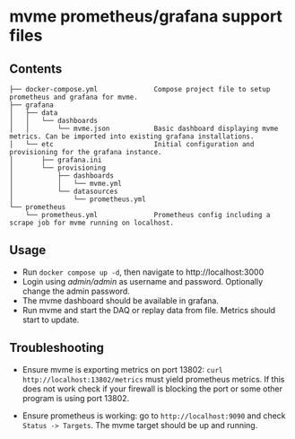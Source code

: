 # mvme prometheus/grafana support files

## Contents

    ├── docker-compose.yml              Compose project file to setup prometheus and grafana for mvme.
    ├── grafana
    │   ├── data
    │   │   └── dashboards
    │   │       └── mvme.json           Basic dashboard displaying mvme metrics. Can be imported into existing grafana installations.
    │   └── etc                         Initial configuration and provisioning for the grafana instance.
    │       ├── grafana.ini
    │       └── provisioning
    │           ├── dashboards
    │           │   └── mvme.yml
    │           └── datasources
    │               └── prometheus.yml
    └── prometheus
        └── prometheus.yml              Prometheus config including a scrape job for mvme running on localhost.

## Usage

- Run `docker compose up -d`, then navigate to http://localhost:3000
- Login using *admin/admin* as username and password. Optionally change the admin password.
- The mvme dashboard should be available in grafana.
- Run mvme and start the DAQ or replay data from file. Metrics should start to update.

## Troubleshooting

- Ensure mvme is exporting metrics on port 13802: `curl http://localhost:13802/metrics` must yield
  prometheus metrics. If this does not work check if your firewall is blocking the port or some
  other program is using port 13802.

- Ensure prometheus is working: go to `http://localhost:9090` and check `Status -> Targets`. The
  mvme target should be up and running.
